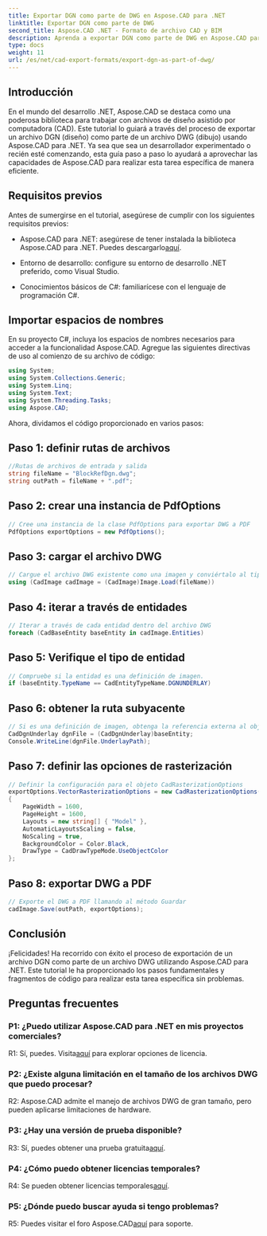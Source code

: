 ```yaml
---
title: Exportar DGN como parte de DWG en Aspose.CAD para .NET
linktitle: Exportar DGN como parte de DWG
second_title: Aspose.CAD .NET - Formato de archivo CAD y BIM
description: Aprenda a exportar DGN como parte de DWG en Aspose.CAD para .NET. Siga nuestra guía paso a paso para una integración perfecta.
type: docs
weight: 11
url: /es/net/cad-export-formats/export-dgn-as-part-of-dwg/
---
```

## Introducción

En el mundo del desarrollo .NET, Aspose.CAD se destaca como una poderosa biblioteca para trabajar con archivos de diseño asistido por computadora (CAD). Este tutorial lo guiará a través del proceso de exportar un archivo DGN (diseño) como parte de un archivo DWG (dibujo) usando Aspose.CAD para .NET. Ya sea que sea un desarrollador experimentado o recién esté comenzando, esta guía paso a paso lo ayudará a aprovechar las capacidades de Aspose.CAD para realizar esta tarea específica de manera eficiente.

## Requisitos previos

Antes de sumergirse en el tutorial, asegúrese de cumplir con los siguientes requisitos previos:

-  Aspose.CAD para .NET: asegúrese de tener instalada la biblioteca Aspose.CAD para .NET. Puedes descargarlo[aquí](https://releases.aspose.com/cad/net/).

- Entorno de desarrollo: configure su entorno de desarrollo .NET preferido, como Visual Studio.

- Conocimientos básicos de C#: familiarícese con el lenguaje de programación C#.

## Importar espacios de nombres

En su proyecto C#, incluya los espacios de nombres necesarios para acceder a la funcionalidad Aspose.CAD. Agregue las siguientes directivas de uso al comienzo de su archivo de código:

```csharp
using System;
using System.Collections.Generic;
using System.Linq;
using System.Text;
using System.Threading.Tasks;
using Aspose.CAD;
```

Ahora, dividamos el código proporcionado en varios pasos:

## Paso 1: definir rutas de archivos

```csharp
//Rutas de archivos de entrada y salida
string fileName = "BlockRefDgn.dwg";
string outPath = fileName + ".pdf";
```

## Paso 2: crear una instancia de PdfOptions

```csharp
// Cree una instancia de la clase PdfOptions para exportar DWG a PDF
PdfOptions exportOptions = new PdfOptions();
```

## Paso 3: cargar el archivo DWG

```csharp
// Cargue el archivo DWG existente como una imagen y conviértalo al tipo CadImage
using (CadImage cadImage = (CadImage)Image.Load(fileName))
```

## Paso 4: iterar a través de entidades

```csharp
// Iterar a través de cada entidad dentro del archivo DWG
foreach (CadBaseEntity baseEntity in cadImage.Entities)
```

## Paso 5: Verifique el tipo de entidad

```csharp
// Compruebe si la entidad es una definición de imagen.
if (baseEntity.TypeName == CadEntityTypeName.DGNUNDERLAY)
```

## Paso 6: obtener la ruta subyacente

```csharp
// Si es una definición de imagen, obtenga la referencia externa al objeto.
CadDgnUnderlay dgnFile = (CadDgnUnderlay)baseEntity;
Console.WriteLine(dgnFile.UnderlayPath);
```

## Paso 7: definir las opciones de rasterización

```csharp
// Definir la configuración para el objeto CadRasterizationOptions
exportOptions.VectorRasterizationOptions = new CadRasterizationOptions()
{
    PageWidth = 1600,
    PageHeight = 1600,
    Layouts = new string[] { "Model" },
    AutomaticLayoutsScaling = false,
    NoScaling = true,
    BackgroundColor = Color.Black,
    DrawType = CadDrawTypeMode.UseObjectColor
};
```

## Paso 8: exportar DWG a PDF

```csharp
// Exporte el DWG a PDF llamando al método Guardar
cadImage.Save(outPath, exportOptions);
```

## Conclusión

¡Felicidades! Ha recorrido con éxito el proceso de exportación de un archivo DGN como parte de un archivo DWG utilizando Aspose.CAD para .NET. Este tutorial le ha proporcionado los pasos fundamentales y fragmentos de código para realizar esta tarea específica sin problemas.

## Preguntas frecuentes

### P1: ¿Puedo utilizar Aspose.CAD para .NET en mis proyectos comerciales?
 R1: Sí, puedes. Visita[aquí](https://purchase.aspose.com/buy) para explorar opciones de licencia.

### P2: ¿Existe alguna limitación en el tamaño de los archivos DWG que puedo procesar?
R2: Aspose.CAD admite el manejo de archivos DWG de gran tamaño, pero pueden aplicarse limitaciones de hardware.

### P3: ¿Hay una versión de prueba disponible?
R3: Sí, puedes obtener una prueba gratuita[aquí](https://releases.aspose.com/).

### P4: ¿Cómo puedo obtener licencias temporales?
 R4: Se pueden obtener licencias temporales[aquí](https://purchase.aspose.com/temporary-license/).

### P5: ¿Dónde puedo buscar ayuda si tengo problemas?
 R5: Puedes visitar el foro Aspose.CAD[aquí](https://forum.aspose.com/c/cad/19) para soporte.